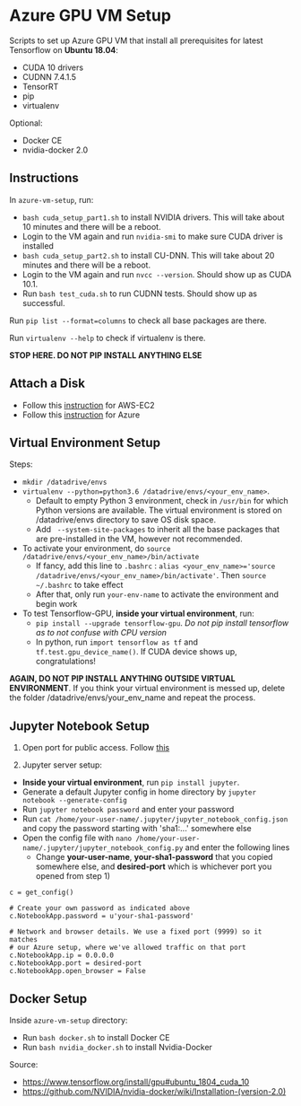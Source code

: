 # Azure GPU VM Setup

Scripts to set up Azure GPU VM that install all prerequisites for latest Tensorflow on **Ubuntu 18.04**:
- CUDA 10 drivers
- CUDNN 7.4.1.5
- TensorRT
- pip
- virtualenv

Optional:
- Docker CE
- nvidia-docker 2.0

Instructions
---
In `azure-vm-setup`, run:
- `bash cuda_setup_part1.sh` to install NVIDIA drivers. This will take about 10 minutes and there will be a reboot.
- Login to the VM again and run `nvidia-smi` to make sure CUDA driver is installed
- `bash cuda_setup_part2.sh` to install CU-DNN. This will take about 20 minutes and there will be a reboot.
- Login to the VM again and run `nvcc --version`. Should show up as CUDA 10.1.
- Run `bash test_cuda.sh` to run CUDNN tests. Should show up as successful.

Run `pip list --format=columns` to check all base packages are there.

Run `virtualenv --help` to check if virtualenv is there.

**STOP HERE. DO NOT PIP INSTALL ANYTHING ELSE**

Attach a Disk
---
- Follow this [instruction](https://devopscube.com/mount-ebs-volume-ec2-instance/) for AWS-EC2
- Follow this [instruction](https://docs.microsoft.com/en-us/azure/virtual-machines/linux/attach-disk-portal#connect-to-the-linux-vm-to-mount-the-new-disk) for Azure

Virtual Environment Setup
---
Steps:
- `mkdir /datadrive/envs`
- `virtualenv --python=python3.6 /datadrive/envs/<your_env_name>`. 
	- Default to empty Python 3 environment, check in `/usr/bin` for which Python versions are available. The virtual environment is stored on /datadrive/envs directory to save OS disk space.
	- Add ` --system-site-packages` to inherit all the base packages that are pre-installed in the VM, however not recommended. 
- To activate your environment, do `source /datadrive/envs/<your_env_name>/bin/activate`
	- If fancy, add this line to `.bashrc` : `alias <your_env_name>='source /datadrive/envs/<your_env_name>/bin/activate'`. Then `source ~/.bashrc` to take effect
	- After that, only run `your-env-name` to activate the environment and begin work
- To test Tensorflow-GPU, **inside your virtual environment**, run:
	- `pip install --upgrade tensorflow-gpu`. *Do not pip install tensorflow as to not confuse with CPU version*
	- In python, run `import tensorflow as tf` and `tf.test.gpu_device_name()`. If CUDA device shows up, congratulations!

**AGAIN, DO NOT PIP INSTALL ANYTHING OUTSIDE VIRTUAL ENVIRONMENT**. If you think your virtual environment is messed up, delete the folder /datadrive/envs/your_env_name and repeat the process.

Jupyter Notebook Setup
---
1) Open port for public access. Follow [this](https://github.com/rgl/azure-content/blob/master/articles/virtual-machines/virtual-machines-linux-jupyter-notebook.md#create-a-linux-vm-and-open-a-port-for-jupyter)

2) Jupyter server setup:
- **Inside your virtual environment**, run `pip install jupyter`.
- Generate a default Jupyter config in home directory by `jupyter notebook --generate-config`
- Run `jupyter notebook password` and enter your password
- Run `cat /home/your-user-name/.jupyter/jupyter_notebook_config.json` and copy the password starting with 'sha1:...' somewhere else
- Open the config file with `nano /home/your-user-name/.jupyter/jupyter_notebook_config.py` and enter the following lines
	- Change **your-user-name**, **your-sha1-password** that you copied somewhere else, and **desired-port** which is whichever port you opened from step 1)

```
c = get_config()

# Create your own password as indicated above
c.NotebookApp.password = u'your-sha1-password'

# Network and browser details. We use a fixed port (9999) so it matches
# our Azure setup, where we've allowed traffic on that port
c.NotebookApp.ip = 0.0.0.0
c.NotebookApp.port = desired-port
c.NotebookApp.open_browser = False
```

Docker Setup
---
Inside `azure-vm-setup` directory:
- Run `bash docker.sh` to install Docker CE
- Run `bash nvidia_docker.sh` to install Nvidia-Docker

Source: 
- https://www.tensorflow.org/install/gpu#ubuntu_1804_cuda_10
- https://github.com/NVIDIA/nvidia-docker/wiki/Installation-(version-2.0)
